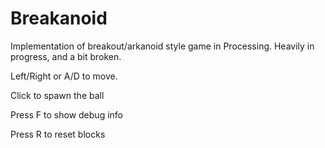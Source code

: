 # Breakanoid
Implementation of breakout/arkanoid style game in Processing. Heavily in progress, and a bit broken.

Left/Right or A/D to move.

Click to spawn the ball

Press F to show debug info

Press R to reset blocks
